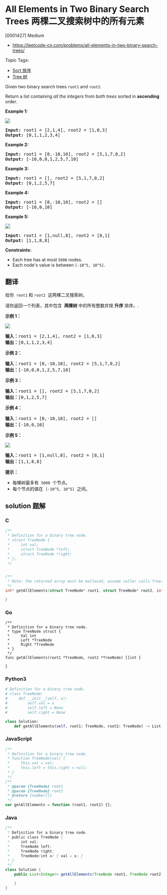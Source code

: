 # All Elements in Two Binary Search Trees 两棵二叉搜索树中的所有元素

[0001427] Medium

- https://leetcode-cn.com/problems/all-elements-in-two-binary-search-trees/

Topic Tags:

- [Sort 排序](https://leetcode-cn.com/tag/sort/)
- [Tree 树](https://leetcode-cn.com/tag/tree/)

Given two binary search trees `root1` and `root2`.

Return a list containing _all the integers_ from _both trees_ sorted in **ascending** order.

**Example 1:**

![](https://assets.leetcode.com/uploads/2019/12/18/q2-e1.png)

<pre><strong>Input:</strong> root1 = [2,1,4], root2 = [1,0,3]
<strong>Output:</strong> [0,1,1,2,3,4]
</pre>

**Example 2:**

<pre><strong>Input:</strong> root1 = [0,-10,10], root2 = [5,1,7,0,2]
<strong>Output:</strong> [-10,0,0,1,2,5,7,10]
</pre>

**Example 3:**

<pre><strong>Input:</strong> root1 = [], root2 = [5,1,7,0,2]
<strong>Output:</strong> [0,1,2,5,7]
</pre>

**Example 4:**

<pre><strong>Input:</strong> root1 = [0,-10,10], root2 = []
<strong>Output:</strong> [-10,0,10]
</pre>

**Example 5:**

![](https://assets.leetcode.com/uploads/2019/12/18/q2-e5-.png)

<pre><strong>Input:</strong> root1 = [1,null,8], root2 = [8,1]
<strong>Output:</strong> [1,1,8,8]
</pre>

**Constraints:**

- Each tree has at most `5000` nodes.
- Each node's value is between `[-10^5, 10^5]`.

## 翻译

给你  `root1` 和 `root2`  这两棵二叉搜索树。

请你返回一个列表，其中包含  **两棵树** 中的所有整数并按 **升序** 排序。.

**示例 1：**

![](https://assets.leetcode-cn.com/aliyun-lc-upload/uploads/2019/12/29/q2-e1.png)

<pre><strong>输入：</strong>root1 = [2,1,4], root2 = [1,0,3]
<strong>输出：</strong>[0,1,1,2,3,4]
</pre>

**示例 2：**

<pre><strong>输入：</strong>root1 = [0,-10,10], root2 = [5,1,7,0,2]
<strong>输出：</strong>[-10,0,0,1,2,5,7,10]
</pre>

**示例 3：**

<pre><strong>输入：</strong>root1 = [], root2 = [5,1,7,0,2]
<strong>输出：</strong>[0,1,2,5,7]
</pre>

**示例 4：**

<pre><strong>输入：</strong>root1 = [0,-10,10], root2 = []
<strong>输出：</strong>[-10,0,10]
</pre>

**示例 5：**

![](https://assets.leetcode-cn.com/aliyun-lc-upload/uploads/2019/12/29/q2-e5-.png)

<pre><strong>输入：</strong>root1 = [1,null,8], root2 = [8,1]
<strong>输出：</strong>[1,1,8,8]
</pre>

**提示：**

- 每棵树最多有  `5000`  个节点。
- 每个节点的值在  `[-10^5, 10^5]`  之间。

## solution 题解

### C

```c
/**
 * Definition for a binary tree node.
 * struct TreeNode {
 *     int val;
 *     struct TreeNode *left;
 *     struct TreeNode *right;
 * };
 */


/**
 * Note: The returned array must be malloced, assume caller calls free().
 */
int* getAllElements(struct TreeNode* root1, struct TreeNode* root2, int* returnSize){

}


```

### Go

```golang
/**
 * Definition for a binary tree node.
 * type TreeNode struct {
 *     Val int
 *     Left *TreeNode
 *     Right *TreeNode
 * }
 */
func getAllElements(root1 *TreeNode, root2 *TreeNode) []int {

}
```

### Python3

```python
# Definition for a binary tree node.
# class TreeNode:
#     def __init__(self, x):
#         self.val = x
#         self.left = None
#         self.right = None

class Solution:
    def getAllElements(self, root1: TreeNode, root2: TreeNode) -> List[int]:

```

### JavaScript

```javascript
/**
 * Definition for a binary tree node.
 * function TreeNode(val) {
 *     this.val = val;
 *     this.left = this.right = null;
 * }
 */
/**
 * @param {TreeNode} root1
 * @param {TreeNode} root2
 * @return {number[]}
 */
var getAllElements = function (root1, root2) {};
```

### Java

```java
/**
 * Definition for a binary tree node.
 * public class TreeNode {
 *     int val;
 *     TreeNode left;
 *     TreeNode right;
 *     TreeNode(int x) { val = x; }
 * }
 */
class Solution {
    public List<Integer> getAllElements(TreeNode root1, TreeNode root2) {

    }
}
```
